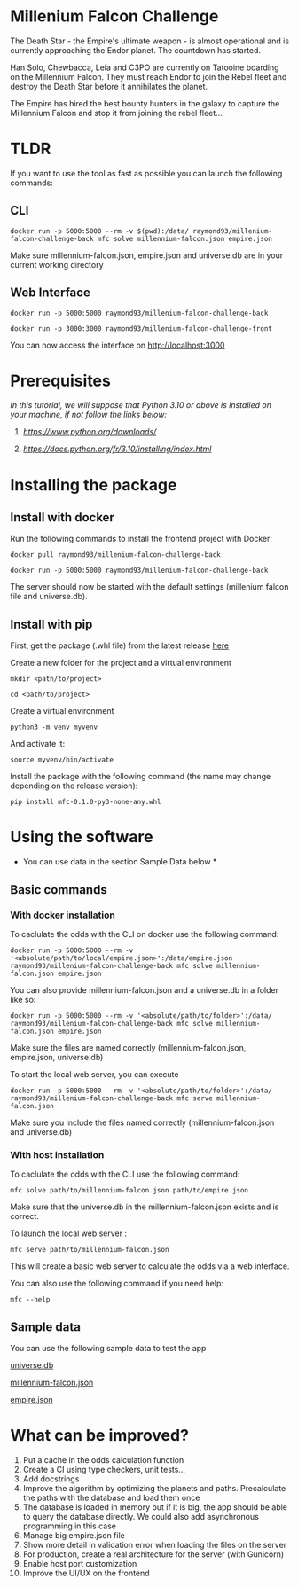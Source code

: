 
# Millenium Falcon Challenge

  

The Death Star - the Empire's ultimate weapon - is almost operational and is currently approaching the Endor planet. The countdown has started.

  

Han Solo, Chewbacca, Leia and C3PO are currently on Tatooine boarding on the Millennium Falcon. They must reach Endor to join the Rebel fleet and destroy the Death Star before it annihilates the planet.

  

The Empire has hired the best bounty hunters in the galaxy to capture the Millennium Falcon and stop it from joining the rebel fleet...

# TLDR
If you want to use the tool as fast as possible you can launch the following commands:

## CLI

```
docker run -p 5000:5000 --rm -v $(pwd):/data/ raymond93/millenium-falcon-challenge-back mfc solve millennium-falcon.json empire.json
```

Make sure millennium-falcon.json, empire.json and universe.db are in your current working directory

## Web Interface 
```
docker run -p 5000:5000 raymond93/millenium-falcon-challenge-back
```

```
docker run -p 3000:3000 raymond93/millenium-falcon-challenge-front
```

You can now access the interface on [http://localhost:3000](http://localhost:3000)



# Prerequisites

*In this tutorial, we will suppose that Python 3.10 or above is installed on your machine, if not follow the links below:*

1.  *https://www.python.org/downloads/*

2.  *https://docs.python.org/fr/3.10/installing/index.html*

  

# Installing the package

## Install with docker

  
Run the following commands to install the frontend project with Docker:

  
```
docker pull raymond93/millenium-falcon-challenge-back
```



```
docker run -p 5000:5000 raymond93/millenium-falcon-challenge-back
```

  

The server should now be started with the default settings (millenium falcon file and universe.db).
  

## Install with pip

First, get the package (.whl file) from the latest release [here](https://github.com/RaymondSoun/millenium-falcon-challenge/releases/latest)

  

Create a new folder for the project and a virtual environment

```
mkdir <path/to/project>
```

```
cd <path/to/project>
```

Create a virtual environment

```
python3 -m venv myvenv
```

And activate it:

```
source myvenv/bin/activate
```

  

Install the package with the following command (the name may change depending on the release version):

```
pip install mfc-0.1.0-py3-none-any.whl
```

# Using the software
* You can use data in the section Sample Data below *
  

## Basic commands

### With docker installation

To caclulate the odds with the CLI on docker use the following command:

```
docker run -p 5000:5000 --rm -v '<absolute/path/to/local/empire.json>':/data/empire.json  raymond93/millenium-falcon-challenge-back mfc solve millennium-falcon.json empire.json
```
You can also provide millennium-falcon.json and a universe.db in a folder like so:

```
docker run -p 5000:5000 --rm -v '<absolute/path/to/folder>':/data/ raymond93/millenium-falcon-challenge-back mfc solve millennium-falcon.json empire.json
```
Make sure the files are named correctly (millennium-falcon.json, empire.json, universe.db)

To start the local web server, you can execute
```
docker run -p 5000:5000 --rm -v '<absolute/path/to/folder>':/data/ raymond93/millenium-falcon-challenge-back mfc serve millennium-falcon.json
```
Make sure you include the files named correctly (millennium-falcon.json and universe.db)

### With host installation
  

To caclulate the odds with the CLI use the following command:

  

```
mfc solve path/to/millennium-falcon.json path/to/empire.json
```

Make sure that the universe.db in the millennium-falcon.json exists and is correct.

  

To launch the local web server :

```
mfc serve path/to/millennium-falcon.json
```

This will create a basic web server to calculate the odds via a web interface.

  

You can also use the following command if you need help:

  

```
mfc --help
```


## Sample data

You can use the following sample data to test the app

  

[universe.db](https://github.com/dataiku/millenium-falcon-challenge/blob/master/examples/example2/universe.db?raw=true)

  

[millennium-falcon.json](https://github.com/dataiku/millenium-falcon-challenge/blob/master/examples/example2/millennium-falcon.json?raw=true)

  

[empire.json](https://github.com/dataiku/millenium-falcon-challenge/blob/master/examples/example2/empire.json?raw=true)

# What can be improved?
1. Put a cache in the odds calculation function 
2. Create a CI using type checkers, unit tests...
3. Add docstrings
4. Improve the algorithm by optimizing the planets and paths. Precalculate the paths with the database and load them once
5. The database is loaded in memory but if it is big, the app should be able to query the database directly. We could also add asynchronous programming in this case
6. Manage big empire.json file
7. Show more detail in validation error when loading the files on the server
8. For production, create a real architecture for the server (with Gunicorn) 
9. Enable host port customization
10. Improve the UI/UX on the frontend
